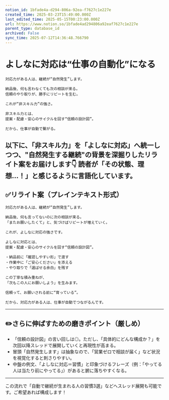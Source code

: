 ```yaml
---
notion_id: 1bfade4a-d294-806a-92ea-f7627c1e227e
created_time: 2025-03-23T15:49:00.000Z
last_edited_time: 2025-05-15T00:23:00.000Z
url: https://www.notion.so/1bfade4ad294806a92eaf7627c1e227e
parent_type: database_id
archived: False
sync_time: 2025-07-12T14:36:48.766790
---
```


# よしなに対応は“仕事の自動化”になる

```plain text
対応力がある人は、継続が“自然発生”します。

納品後、何も言わなくても次の相談が来る。
信頼のやり取りが、勝手にリピートを生む。

これが“非スキル力”の強さ。

非スキル力とは、
提案・配慮・安心のサイクルを回す“信頼の設計図”。

だから、仕事が自動で繋がる。
```
以下に、「非スキル力」を「よしなに対応」へ統一しつつ、"自然発生する継続"の背景を深掘りしたリライト案をお届けします👇
読者が「その状態、理想…！」と感じるように言語化しています。
---
## ✅リライト案（プレインテキスト形式）
```plain text
対応力がある人は、継続が“自然発生”します。

納品後、何も言ってないのに次の相談が来る。
「またお願いしたくて」と、気づけばリピートが増えていく。

これが、よしなに対応の強さです。

よしなに対応とは、
提案・配慮・安心のサイクルを回す“信頼の設計図”。

・納品前に「確認しやすい形」で渡す
・作業中に「ご安心ください」を添える
・やり取りで「選ばせる余白」を残す

この丁寧な積み重ねが、
「次もこの人にお願いしよう」を生みます。

信頼って、お願いされる前に“育っている”。

だから、対応力がある人は、仕事が自動でつながるんです。

```
---
## ✏️さらに伸ばすための磨きポイント（厳しめ）
- 「信頼の設計図」の言い回しは◎。ただし、「具体的にどんな構成か？」を次回以降スレッドで展開していくと再現性が高まる。
- 冒頭「自然発生します」は抽象なので、「営業ゼロで相談が届く」など状況を視覚化すると刺さりやすい。
- 中盤の例文、「よしなに対応＝習慣」と印象づけるフレーズ（例：「やってる人は当たり前にやってる」）があると腑に落ちやすくなる。
---
この流れで「自動で継続が生まれる人の習慣3選」などへスレッド展開も可能です。ご希望あれば構成します！